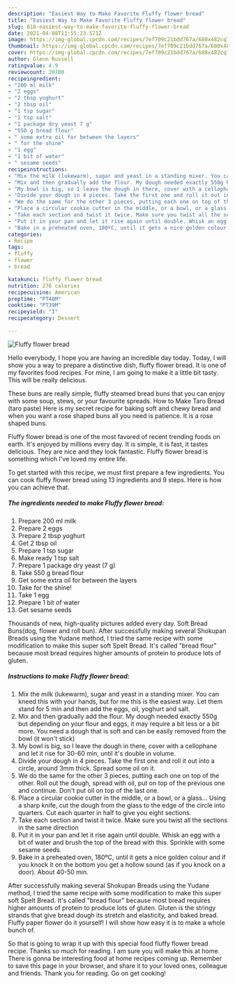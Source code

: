 ```yaml
---
description: "Easiest Way to Make Favorite Fluffy flower bread"
title: "Easiest Way to Make Favorite Fluffy flower bread"
slug: 818-easiest-way-to-make-favorite-fluffy-flower-bread
date: 2021-04-08T11:55:23.571Z
image: https://img-global.cpcdn.com/recipes/7ef709c21bdd767a/680x482cq70/fluffy-flower-bread-recipe-main-photo.jpg
thumbnail: https://img-global.cpcdn.com/recipes/7ef709c21bdd767a/680x482cq70/fluffy-flower-bread-recipe-main-photo.jpg
cover: https://img-global.cpcdn.com/recipes/7ef709c21bdd767a/680x482cq70/fluffy-flower-bread-recipe-main-photo.jpg
author: Glenn Russell
ratingvalue: 4.9
reviewcount: 20700
recipeingredient:
- "200 ml milk"
- "2 eggs"
- "2 tbsp yoghurt"
- "2 tbsp oil"
- "1 tsp sugar"
- "1 tsp salt"
- "1 package dry yeast 7 g"
- "550 g bread flour"
- " some extra oil for between the layers"
- " for the shine"
- "1 egg"
- "1 bit of water"
- " sesame seeds"
recipeinstructions:
- "Mix the milk (lukewarm), sugar and yeast in a standing mixer. You can kneed this with your hands, but for me this is the easiest way. Let them stand for 5 min and then add the eggs, oil, yoghurt and salt."
- "Mix and then gradually add the flour. My dough needed exactly 550g but depending on your flour and eggs, it may require a bit less or a bit more. You need a dough that is soft and can be easily removed from the bowl (it won&#39;t stick)"
- "My bowl is big, so I leave the dough in there, cover with a cellophane and let it rise for 30-60 min, until it&#39;s double in volume."
- "Divide your dough in 4 pieces. Take the first one and roll it out into a circle, around 3mm thick. Spread some oil on it."
- "We do the same for the other 3 pieces, putting each one on top of the other. Roll out the dough, spread with oil, put on top of the previous one and continue. Don&#39;t put oil on top of the last one."
- "Place a circular cookie cutter in the middle, or a bowl, or a glass... Using a sharp knife, cut the dough from the glass to the edge of the circle into quarters. Cut each quarter in half to give you eight sections."
- "Take each section and twist it twice. Make sure you twist all the sections in the same direction"
- "Put it in your pan and let it rise again until double. Whisk an egg with a bit of water and brush the top of the bread with this. Sprinkle with some sesame seeds."
- "Bake in a preheated oven, 180ºC, until it gets a nice golden colour and if you knock it on the bottom you get a hollow sound (as if you knock on a door). About 40-50 min."
categories:
- Recipe
tags:
- fluffy
- flower
- bread

katakunci: fluffy flower bread 
nutrition: 276 calories
recipecuisine: American
preptime: "PT40M"
cooktime: "PT39M"
recipeyield: "1"
recipecategory: Dessert

---
```



![Fluffy flower bread](https://img-global.cpcdn.com/recipes/7ef709c21bdd767a/680x482cq70/fluffy-flower-bread-recipe-main-photo.jpg)

Hello everybody, I hope you are having an incredible day today. Today, I will show you a way to prepare a distinctive dish, fluffy flower bread. It is one of my favorites food recipes. For mine, I am going to make it a little bit tasty. This will be really delicious.

These buns are really simple, fluffy steamed bread buns that you can enjoy with some soup, stews, or your favourite spreads. How to Make Taro Bread (taro paste) Here is my secret recipe for baking soft and chewy bread and when you want a rose shaped buns all you need is patience. It is a rose shaped buns.

Fluffy flower bread is one of the most favored of recent trending foods on earth. It's enjoyed by millions every day. It is simple, it is fast, it tastes delicious. They are nice and they look fantastic. Fluffy flower bread is something which I've loved my entire life.


To get started with this recipe, we must first prepare a few ingredients. You can cook fluffy flower bread using 13 ingredients and 9 steps. Here is how you can achieve that.

<!--inarticleads1-->

##### The ingredients needed to make Fluffy flower bread:

1. Prepare 200 ml milk
1. Prepare 2 eggs
1. Prepare 2 tbsp yoghurt
1. Get 2 tbsp oil
1. Prepare 1 tsp sugar
1. Make ready 1 tsp salt
1. Prepare 1 package dry yeast (7 g)
1. Take 550 g bread flour
1. Get  some extra oil for between the layers
1. Take  for the shine!
1. Take 1 egg
1. Prepare 1 bit of water
1. Get  sesame seeds


Thousands of new, high-quality pictures added every day. Soft Bread Buns(dog, flower and roll bun). After successfully making several Shokupan Breads using the Yudane method, I tried the same recipe with some modification to make this super soft Spelt Bread. It&#39;s called &#34;bread flour&#34; because most bread requires higher amounts of protein to produce lots of gluten. 

<!--inarticleads2-->

##### Instructions to make Fluffy flower bread:

1. Mix the milk (lukewarm), sugar and yeast in a standing mixer. You can kneed this with your hands, but for me this is the easiest way. Let them stand for 5 min and then add the eggs, oil, yoghurt and salt.
1. Mix and then gradually add the flour. My dough needed exactly 550g but depending on your flour and eggs, it may require a bit less or a bit more. You need a dough that is soft and can be easily removed from the bowl (it won&#39;t stick)
1. My bowl is big, so I leave the dough in there, cover with a cellophane and let it rise for 30-60 min, until it&#39;s double in volume.
1. Divide your dough in 4 pieces. Take the first one and roll it out into a circle, around 3mm thick. Spread some oil on it.
1. We do the same for the other 3 pieces, putting each one on top of the other. Roll out the dough, spread with oil, put on top of the previous one and continue. Don&#39;t put oil on top of the last one.
1. Place a circular cookie cutter in the middle, or a bowl, or a glass... Using a sharp knife, cut the dough from the glass to the edge of the circle into quarters. Cut each quarter in half to give you eight sections.
1. Take each section and twist it twice. Make sure you twist all the sections in the same direction
1. Put it in your pan and let it rise again until double. Whisk an egg with a bit of water and brush the top of the bread with this. Sprinkle with some sesame seeds.
1. Bake in a preheated oven, 180ºC, until it gets a nice golden colour and if you knock it on the bottom you get a hollow sound (as if you knock on a door). About 40-50 min.


After successfully making several Shokupan Breads using the Yudane method, I tried the same recipe with some modification to make this super soft Spelt Bread. It&#39;s called &#34;bread flour&#34; because most bread requires higher amounts of protein to produce lots of gluten. Gluten is the stringy strands that give bread dough its stretch and elasticity, and baked bread. Fluffy paper flower do it yourself! I will show how easy it is to make a whole bunch of. 

So that is going to wrap it up with this special food fluffy flower bread recipe. Thanks so much for reading. I am sure you will make this at home. There is gonna be interesting food at home recipes coming up. Remember to save this page in your browser, and share it to your loved ones, colleague and friends. Thank you for reading. Go on get cooking!
